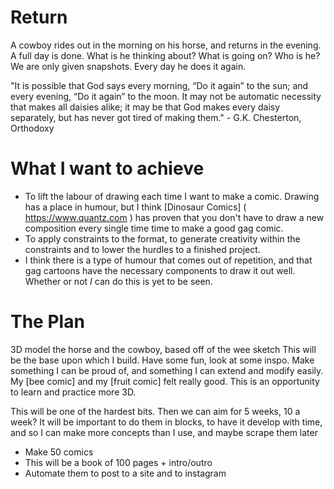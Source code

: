 # Return
A cowboy rides out in the morning on his horse, and returns in the evening. A full day is done. What is he thinking about? What is going on? Who is he? We are only given snapshots. Every day he does it again.

"It is possible that God says every morning, “Do it again” to the sun; and every evening, “Do it again” to the moon. It may not be automatic necessity that makes all daisies alike; it may be that God makes every daisy separately, but has never got tired of making them." - G.K. Chesterton, Orthodoxy

# What I want to achieve
- To lift the labour of drawing each time I want to make a comic. Drawing has a place in humour, but I think [Dinosaur Comics] ( https://www.quantz.com ) has proven that you don't have to draw a new composition every single time time to make a good gag comic.  
- To apply constraints to the format, to generate creativity within the constraints and to lower the hurdles to a finished project.
- I think there is a type of humour that comes out of repetition, and that gag cartoons have the necessary components to draw it out well. Whether or not *I* can do this is yet to be seen.

# The Plan
3D model the horse and the cowboy, based off of the wee sketch
This will be the base upon which I build.
Have some fun, look at some inspo. Make something I can be proud of, and something I can extend and modify easily. My [bee comic] and my [fruit comic] felt really good. This is an opportunity to learn and practice more 3D.

This will be one of the hardest bits. Then we can aim for 5 weeks, 10 a week? It will be important to do them in blocks, to have it develop with time, and so I can make more concepts than I use, and maybe scrape them later

- Make 50 comics
- This will be a book of 100 pages + intro/outro
- Automate them to post to a site and to instagram

